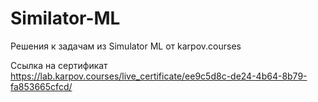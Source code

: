 # Similator-ML
Решения к задачам из Simulator ML от karpov.courses

Ссылка на сертификат https://lab.karpov.courses/live_certificate/ee9c5d8c-de24-4b64-8b79-fa853665cfcd/
